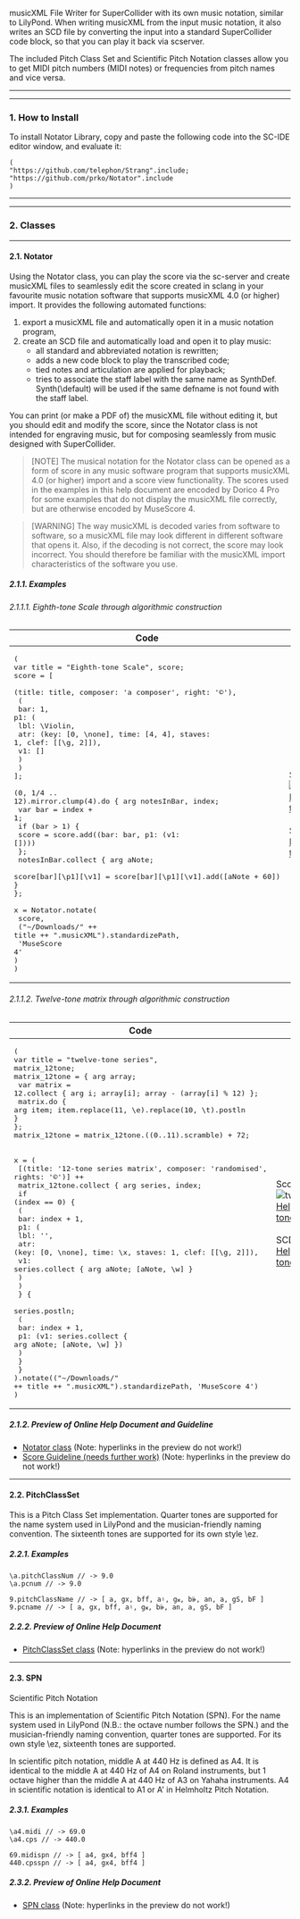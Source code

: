 musicXML File Writer for SuperCollider with its own music notation, similar to LilyPond. When writing musicXML from the input music notation, it also writes an SCD file by converting the input into a standard SuperCollider code block, so that you can play it back via scserver.

The included Pitch Class Set and Scientific Pitch Notation classes allow you to get MIDI pitch numbers (MIDI notes) or frequencies from pitch names and vice versa.

---
---

### 1. How to Install

To install Notator Library, copy and paste the following code into the SC-IDE editor window, and evaluate it:
```
(
"https://github.com/telephon/Strang".include;
"https://github.com/prko/Notator".include
)
```

---
---

### 2. Classes
---
#### 2.1. Notator
Using the Notator class, you can play the score via the sc-server and create musicXML files to seamlessly edit the score created in sclang in your favourite music notation software that supports musicXML 4.0 (or higher) import. It provides the following automated functions:

1. export a musicXML file and automatically open it in a music notation program,
2. create an SCD file and automatically load and open it to play music:
   - all standard and abbreviated notation is rewritten;
   - adds a new code block to play the transcribed code;
   - tied notes and articulation are applied for playback;
   - tries to associate the staff label with the same name as SynthDef. Synth(\default) will be used if the same defname is not found with the staff label.

You can print (or make a PDF of) the musicXML file without editing it, but you should edit and modify the score, since the Notator class is not intended for engraving music, but for composing seamlessly from music designed with SuperCollider.

> [NOTE]
The musical notation for the Notator class can be opened as a form of score in any music software program that supports musicXML 4.0 (or higher) import and a score view functionality. The scores used in the examples in this help document are encoded by Dorico 4 Pro for some examples that do not display the musicXML file correctly, but are otherwise encoded by MuseScore 4.

> [WARNING]
The way musicXML is decoded varies from software to software, so a musicXML file may look different in different software that opens it. Also, if the decoding is not correct, the score may look incorrect. You should therefore be familiar with the musicXML import characteristics of the software you use.

##### 2.1.1. Examples

###### 2.1.1.1. Eighth-tone Scale through algorithmic construction
| Code | Results |
|------|---------|
|<pre>(<br>var title = "Eighth-tone Scale", score;<br>score = [<br>    (title: title, composer: 'a composer', right: '©'),<br>    (<br>        bar: 1, p1: (<br>            lbl: \Violin,<br>            atr: (key: [0, \none], time: [4, 4], staves: 1, clef: [[\g, 2]]),<br>            v1: []<br>        )<br>    )<br>];<br><br>(0, 1/4 .. 12).mirror.clump(4).do { arg notesInBar, index;<br>    var bar = index + 1;<br>    if (bar > 1) {<br>        score = score.add((bar: bar, p1: (v1: [])))<br>    };<br>    notesInBar.collect { arg aNote;<br>        score[bar][\p1][\v1] = score[bar][\p1][\v1].add([aNote + 60]) }<br>};<br><br>x = Notator.notate(<br>    score,<br>    ("~/Downloads/" ++ title ++ ".musicXML").standardizePath,<br>    'MuseScore 4'<br>)<br>)</pre>|Score in MuseScore 4:<br />![Eighth-tone_Scale-1](https://github.com/prko/Notator/assets/416281/b2928c56-a7a7-4ea5-b9c2-d6d3e5dbbd65)[HelpSource/Classes/resources/Eighth-tone_Scale.musicXML](https://github.com/prko/Notator/blob/9f2e211d292d38cf93b99cbcee6af2f0902cba5a/HelpSource/Classes/resources/Eighth-tone_Scale.musicXML)<br /><br />SCD file: [HelpSource/Classes/resources/Eighth-tone_Scale.scd](https://github.com/prko/Notator/blob/9f2e211d292d38cf93b99cbcee6af2f0902cba5a/HelpSource/Classes/resources/Eighth-tone_Scale.scd)|

###### 2.1.1.2. Twelve-tone matrix through algorithmic construction
| Code | Results |
|------|---------|
|<pre>(<br>var title = "twelve-tone series", matrix_12tone;<br>matrix_12tone = { arg array;<br>    var matrix = 12.collect { arg i; array[i]; array - (array[i] % 12) };<br>    matrix.do { arg item; item.replace(11, \e).replace(10, \t).postln }<br>};<br>matrix_12tone = matrix_12tone.((0..11).scramble) + 72;<br>    <br>x = (<br>    [(title: '12-tone series matrix', composer: 'randomised', rights: '©')] ++<br>    matrix_12tone.collect { arg series, index; <br>        if (index == 0) {<br>            (<br>                bar: index + 1,<br>                p1: (<br>                    lbl: '',<br>                    atr: (key: [0, \none], time: \x, staves: 1, clef: [[\g, 2]]),<br>                    v1: series.collect { arg aNote; [aNote, \w] }<br>                )<br>            )<br>        } {<br>            series.postln;<br>            (<br>                bar: index + 1,<br>                p1: (v1: series.collect { arg aNote; [aNote, \w] })<br>            )<br>        }<br>    }<br>).notate(("~/Downloads/" ++ title ++ ".musicXML").standardizePath, 'MuseScore 4')<br>)</pre>|Score in MuseScore 4:<br />![twelve-tone_seriesnotation](https://github.com/prko/Notator/assets/416281/c87aeed7-bd9d-46b2-9641-0d37f7cd583d)[HelpSource/Classes/resources/twelve-tone_series.musicXML](https://github.com/prko/Notator/blob/9f2e211d292d38cf93b99cbcee6af2f0902cba5a/HelpSource/Classes/resources/twelve-tone_series.musicXML)<br /><br />SCD file: [HelpSource/Classes/resources/twelve-tone_series.scd](https://github.com/prko/Notator/blob/9f2e211d292d38cf93b99cbcee6af2f0902cba5a/HelpSource/Classes/resources/twelve-tone_series.scd)|

##### 2.1.2. Preview of Online Help Document and Guideline
- [Notator class](https://rawcdn.githack.com/prko/Notator/15d08873184c9ad81d8e558ca98875d5cc368de8/_Help%20(rendered%20HTML)/Classes/Notator.html)
  (Note: hyperlinks in the preview do not work!)
- [Score Guideline (needs further work)](https://rawcdn.githack.com/prko/Notator/e0bb6521e45af5d41259e67bcdf169f32f439b17/_Help%20(rendered%20HTML)/Reference/ScoreGuideline.html)
  (Note: hyperlinks in the preview do not work!)

---

#### 2.2. PitchClassSet

This is a Pitch Class Set implementation. Quarter tones are supported for the name system used in LilyPond and the musician-friendly naming convention. The sixteenth tones are supported for its own style \ez.

##### 2.2.1. Examples
```
\a.pitchClassNum // -> 9.0
\a.pcnum // -> 9.0

9.pitchClassName // -> [ a, gx, bff, a♮, g𝄪, b𝄫, an, a, gS, bF ]
9.pcname // -> [ a, gx, bff, a♮, g𝄪, b𝄫, an, a, gS, bF ]
```

##### 2.2.2. Preview of Online Help Document
- [PitchClassSet class](https://rawcdn.githack.com/prko/Notator/15d08873184c9ad81d8e558ca98875d5cc368de8/_Help%20(rendered%20HTML)/Classes/PitchClassSet.html)
  (Note: hyperlinks in the preview do not work!)

---

#### 2.3. SPN
Scientific Pitch Notation

This is an implementation of Scientific Pitch Notation (SPN). For the name system used in LilyPond (N.B.: the octave number follows the SPN.) and the musician-friendly naming convention, quarter tones are supported. For its own style \ez, sixteenth tones are supported.

In scientific pitch notation, middle A at 440 Hz is defined as A4. It is identical to the middle A at 440 Hz of A4 on Roland instruments, but 1 octave higher than the middle A at 440 Hz of A3 on Yahaha instruments. A4 in scientific notation is identical to A1 or A' in Helmholtz Pitch Notation.

##### 2.3.1. Examples
```
\a4.midi // -> 69.0
\a4.cps // -> 440.0

69.midispn // -> [ a4, gx4, bff4 ]
440.cpsspn // -> [ a4, gx4, bff4 ]
```

##### 2.3.2. Preview of Online Help Document
- [SPN class](https://rawcdn.githack.com/prko/Notator/15d08873184c9ad81d8e558ca98875d5cc368de8/_Help%20(rendered%20HTML)/Classes/SPN.html)
  (Note: hyperlinks in the preview do not work!)
